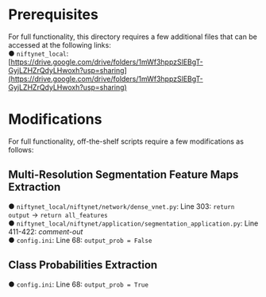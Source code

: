 # Prerequisites  

For full functionality, this directory requires a few additional files that can be accessed at the following links:  
  ● `niftynet_local`: [https://drive.google.com/drive/folders/1mWf3hppzSlEBgT-GyjLZHZrQdyLHwoxh?usp=sharing](https://drive.google.com/drive/folders/1mWf3hppzSlEBgT-GyjLZHZrQdyLHwoxh?usp=sharing)     
  

# Modifications  

For full functionality, off-the-shelf scripts require a few modifications as follows:  

## Multi-Resolution Segmentation Feature Maps Extraction
  ● `niftynet_local/niftynet/network/dense_vnet.py`: Line 303: `return output` -> `return all_features`  
  ● `niftynet_local/niftynet/application/segmentation_application.py`: Line 411-422: *comment-out*  
  ● `config.ini`: Line 68: `output_prob = False`  
  
## Class Probabilities Extraction
  ● `config.ini`: Line 68: `output_prob = True`  